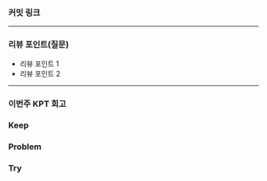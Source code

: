### **커밋 링크**

---
### **리뷰 포인트(질문)**
- 리뷰 포인트 1
- 리뷰 포인트 2
---
### **이번주 KPT 회고**

### Keep
<!-- 유지해야 할 좋은 점 -->

### Problem
<!--개선이 필요한 점-->

### Try
<!-- 새롭게 시도할 점 -->